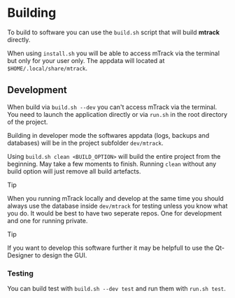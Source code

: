 # Building

To build to software you can use the `build.sh` script that will build **mtrack** directly.

When using `install.sh` you will be able to access mTrack via the terminal but
only for your user only. The appdata will located at `$HOME/.local/share/mtrack`.

## Development

When build via `build.sh --dev` you can't access mTrack via the terminal. You need
to launch the application directly or via `run.sh` in the root directory of the
project.

Building in developer mode the softwares appdata (logs, backups and databases) will be in the
project subfolder `dev/mtrack`.

Using `build.sh clean <BUILD_OPTION>` will build the entire project from the
beginning. May take a few moments to finish. Running `clean` without any build
option will just remove all build artefacts.


> [!TIP]
> When you running mTrack locally and develop at the same time you should always use the
> database inside `dev/mtrack` for testing unless you know what you do.
> It would be best to have two seperate repos. One for development and one for
> running private.

> [!TIP]
> If you want to develop this software further it may be helpfull to use the
> Qt-Designer to design the GUI.

### Testing

You can build test with `build.sh --dev test` and run them with
`run.sh test`.
